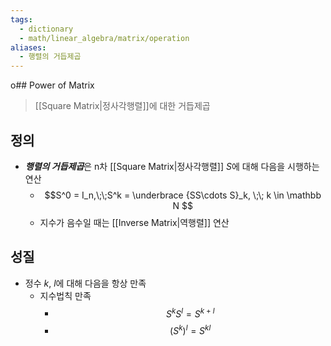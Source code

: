```yaml
---
tags:
  - dictionary
  - math/linear_algebra/matrix/operation
aliases:
  - 행렬의 거듭제곱
---
```

o## Power of Matrix
> [[Square Matrix|정사각행렬]]에 대한 거듭제곱
## 정의
+ ***행렬의 거듭제곱***은 n차 [[Square Matrix|정사각행렬]] $S$에 대해 다음을 시행하는 연산
	+ $$S^0 = I_n,\;\;S^k = \underbrace {SS\cdots S}_k, \;\; k \in \mathbb N $$
	+ 지수가 음수일 때는 [[Inverse Matrix|역행렬]] 연산 
## 성질
+ 정수 $k$, $l$에 대해 다음을 항상 만족
	+ 지수법칙 만족
		+ $$S^kS^l = S^{k+l}$$
		+ $$(S^k)^l = S^{kl}$$